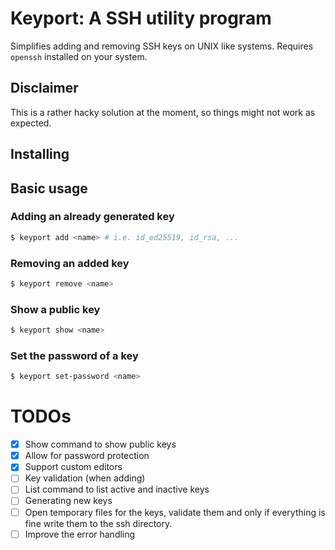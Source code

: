 # Keyport: A SSH utility program
Simplifies adding and removing SSH keys on UNIX like systems.
Requires `openssh` installed on your system.

## Disclaimer
This is a rather hacky solution at the moment, so things might not work as expected.

## Installing

## Basic usage
### Adding an already generated key
```bash
$ keyport add <name> # i.e. id_ed25519, id_rsa, ...
```

### Removing an added key
```bash
$ keyport remove <name>
```

### Show a public key
```bash
$ keyport show <name>
```

### Set the password of a key
```bash
$ keyport set-password <name>
```

# TODOs
- [X] Show command to show public keys
- [X] Allow for password protection 
- [X] Support custom editors
- [ ] Key validation (when adding)
- [ ] List command to list active and inactive keys
- [ ] Generating new keys
- [ ] Open temporary files for the keys, validate them and only if everything is fine write them to the ssh directory.
- [ ] Improve the error handling
